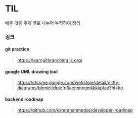 # TIL
배운 것을 주제 별로 나누어 누적하여 정리

### 링크

#### git practice
> https://learngitbranching.js.org/

#### google UML drawing tool
> https://chrome.google.com/webstore/detail/gliffy-diagrams/bhmicilclplefnflapjmnngmkkkkpfad?hl=ko

#### backend roadmap
> https://github.com/kamranahmedse/developer-roadmap

